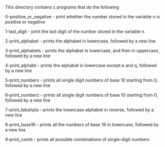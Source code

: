 This directory contains c programs that do the following

0-positive_or_negative - print whether the number stored in the variable n is positive or negative

1-last_digit - print the last digit of the number stored in the variable n

2-print_alphabet - prints the alphabet in lowercase, followed by a new line

3-print_alphabets - prints the alphabet in lowercase, and then in uppercase, followed by a new line

4-print_alphabt - prints the alphabet in lowercase except e and q, followed by a new line

5-print_numbers - prints all single digit numbers of base 10 starting from 0, followed by a new line

6-print_numberz - prints all single digit numbers of base 10 starting from 0, followed by a new line

7-print_tebahpla - prints the lowercase alphabet in reverse, followed by a new line

8-print_base16 - prints all the numbers of base 16 in lowercase, followed by a new line

9-print_comb - prints all possible combinations of single-digit numbers
